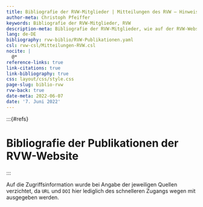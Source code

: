 ```yaml
---
title: Bibliografie der RVW-Mitglieder | Mitteilungen des RVW – Hinweise und Werkzeuge
author-meta: Christoph Pfeiffer
keywords: Bibliografie der RVW-Mitglieder, RVW
description-meta: Bibliografie der RVW-Mitglieder, wie auf der RVW-Website verzeichnet
lang: de-DE
bibliography: rvw-biblio/RVW-Publikationen.yaml
csl: rvw-csl/Mitteilungen-RVW.csl
nocite: |
  @*
reference-links: true
link-citations: true
link-bibliography: true
css: layout/css/style.css
page-slug: biblio-rvw
rvw-back: true
date-meta: 2022-06-07
date: '7. Juni 2022'
---
```



:::{#refs}

# Bibliografie der Publikationen der RVW-Website

:::

Auf die Zugriffsinformation wurde bei Angabe der jeweiligen Quellen verzichtet, da `URL` und `DOI` hier lediglich des schnelleren Zugangs wegen mit ausgegeben werden.
